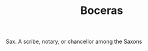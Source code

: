 ---
title: Boceras
letter: B
permalink: "/definitions/bld-boceras.html"
body: Sax. A scribe, notary, or chancellor among the Saxons
published_at: '2018-07-07'
source: Black's Law Dictionary 2nd Ed (1910)
layout: post
---
